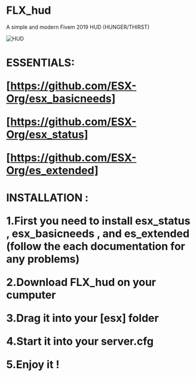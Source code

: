 # FLX_hud
A simple and modern Fivem 2019 HUD (HUNGER/THIRST)

![HUD](https://i.imgur.com/Fpg7pUV.png)

<h1>ESSENTIALS:

[https://github.com/ESX-Org/esx_basicneeds]

[https://github.com/ESX-Org/esx_status] 

[https://github.com/ESX-Org/es_extended]

<h1>INSTALLATION :

1.First you need to install esx_status , esx_basicneeds , and es_extended (follow the each documentation for any problems)

2.Download FLX_hud on your cumputer

3.Drag it into your [esx] folder

4.Start it into your server.cfg 

5.Enjoy it !
